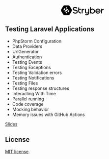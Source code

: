 <p align="center"><a href="https://stryber.com" target="_blank"><img src="./resources/images/stryber.svg" width="140" alt="Stryber"></a></p>

## Testing Laravel Applications
 - PhpStorm Configuration
 - Data Providers
 - UrlGenerator
 - Authentication
 - Testing Events
 - Testing Exceptions
 - Testing Validation errors
 - Testing Notifications
 - Testing Files
 - Testing response structures
 - Interacting With Time
 - Parallel running
 - Code coverage
 - Mocking behavior
 - Memory issues with GitHub Actions

[Slides](./TestingLaravelApplications.pdf)

## License
[MIT license](https://opensource.org/licenses/MIT).
